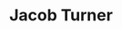 ---
title: "Jacob Turner"
mypid: "545363"
contents: "/content/math/trigonometry/contents.html"
info: "/content/sports/pitchCharts/info.html"
pitches: "/content/sports/pitchCharts/pitches.html"
atbat: "/content/sports/pitchCharts/atbat.html"
type: "sports"
layout: "pitch-charts"
innings: [{"game": "MIA201803300", "name": "6", "batters": [{"inning": "6", "bid": "608365", "name": "Addison Russell", "result": "Out", "pitch": [{"ptype": 1, "swing": 1, "strike": 1, "xcoord": 31, "ycoord": 59, "velocity": "92.4", "pfx": "-9.2", "pfz": "4.9"}, {"ptype": 3, "swing": 1, "strike": 1, "xcoord": 40, "ycoord": 62, "velocity": "84.9", "pfx": "0.1", "pfz": "3.0"}, {"ptype": 0, "swing": 0, "strike": 0, "xcoord": 0, "ycoord": 0, "velocity": 0, "pfx": 0, "pfz": 0}, {"ptype": 0, "swing": 0, "strike": 0, "xcoord": 0, "ycoord": 0, "velocity": 0, "pfx": 0, "pfz": 0}, {"ptype": 0, "swing": 0, "strike": 0, "xcoord": 0, "ycoord": 0, "velocity": 0, "pfx": 0, "pfz": 0}, {"ptype": 0, "swing": 0, "strike": 0, "xcoord": 0, "ycoord": 0, "velocity": 0, "pfx": 0, "pfz": 0}, {"ptype": 0, "swing": 0, "strike": 0, "xcoord": 0, "ycoord": 0, "velocity": 0, "pfx": 0, "pfz": 0}, {"ptype": 0, "swing": 0, "strike": 0, "xcoord": 0, "ycoord": 0, "velocity": 0, "pfx": 0, "pfz": 0}, {"ptype": 0, "swing": 0, "strike": 0, "xcoord": 0, "ycoord": 0, "velocity": 0, "pfx": 0, "pfz": 0}, {"ptype": 0, "swing": 0, "strike": 0, "xcoord": 0, "ycoord": 0, "velocity": 0, "pfx": 0, "pfz": 0}], "runners": "1", "outs": "1"}, {"inning": "6", "bid": "450314", "name": "Ben Zobrist", "result": "Single", "pitch": [{"ptype": 1, "swing": 0, "strike": 0, "xcoord": 8, "ycoord": 61, "velocity": "92.7", "pfx": "-8.6", "pfz": "5.8"}, {"ptype": 1, "swing": 1, "strike": 1, "xcoord": 42, "ycoord": 70, "velocity": "93.1", "pfx": "-9.9", "pfz": "3.3"}, {"ptype": 0, "swing": 0, "strike": 0, "xcoord": 0, "ycoord": 0, "velocity": 0, "pfx": 0, "pfz": 0}, {"ptype": 0, "swing": 0, "strike": 0, "xcoord": 0, "ycoord": 0, "velocity": 0, "pfx": 0, "pfz": 0}, {"ptype": 0, "swing": 0, "strike": 0, "xcoord": 0, "ycoord": 0, "velocity": 0, "pfx": 0, "pfz": 0}, {"ptype": 0, "swing": 0, "strike": 0, "xcoord": 0, "ycoord": 0, "velocity": 0, "pfx": 0, "pfz": 0}, {"ptype": 0, "swing": 0, "strike": 0, "xcoord": 0, "ycoord": 0, "velocity": 0, "pfx": 0, "pfz": 0}, {"ptype": 0, "swing": 0, "strike": 0, "xcoord": 0, "ycoord": 0, "velocity": 0, "pfx": 0, "pfz": 0}, {"ptype": 0, "swing": 0, "strike": 0, "xcoord": 0, "ycoord": 0, "velocity": 0, "pfx": 0, "pfz": 0}, {"ptype": 0, "swing": 0, "strike": 0, "xcoord": 0, "ycoord": 0, "velocity": 0, "pfx": 0, "pfz": 0}], "runners": "1", "outs": "2"}, {"inning": "6", "bid": "595879", "name": "Javier Baez", "result": "Out", "pitch": [{"ptype": 3, "swing": 0, "strike": 1, "xcoord": 18, "ycoord": 44, "velocity": "84.5", "pfx": "3.6", "pfz": "3.9"}, {"ptype": 4, "swing": 1, "strike": 1, "xcoord": 16, "ycoord": 41, "velocity": "89.0", "pfx": "-5.8", "pfz": "6.5"}, {"ptype": 0, "swing": 0, "strike": 0, "xcoord": 0, "ycoord": 0, "velocity": 0, "pfx": 0, "pfz": 0}, {"ptype": 0, "swing": 0, "strike": 0, "xcoord": 0, "ycoord": 0, "velocity": 0, "pfx": 0, "pfz": 0}, {"ptype": 0, "swing": 0, "strike": 0, "xcoord": 0, "ycoord": 0, "velocity": 0, "pfx": 0, "pfz": 0}, {"ptype": 0, "swing": 0, "strike": 0, "xcoord": 0, "ycoord": 0, "velocity": 0, "pfx": 0, "pfz": 0}, {"ptype": 0, "swing": 0, "strike": 0, "xcoord": 0, "ycoord": 0, "velocity": 0, "pfx": 0, "pfz": 0}, {"ptype": 0, "swing": 0, "strike": 0, "xcoord": 0, "ycoord": 0, "velocity": 0, "pfx": 0, "pfz": 0}, {"ptype": 0, "swing": 0, "strike": 0, "xcoord": 0, "ycoord": 0, "velocity": 0, "pfx": 0, "pfz": 0}, {"ptype": 0, "swing": 0, "strike": 0, "xcoord": 0, "ycoord": 0, "velocity": 0, "pfx": 0, "pfz": 0}], "runners": "5", "outs": "2"}]}, {"game": "MIA201803310", "name": "6", "batters": [{"inning": "6", "bid": "656941", "name": "Kyle Schwarber", "result": "Double", "pitch": [{"ptype": 1, "swing": 0, "strike": 0, "xcoord": 0, "ycoord": 31, "velocity": "93.9", "pfx": "-8.4", "pfz": "4.2"}, {"ptype": 1, "swing": 0, "strike": 1, "xcoord": 9, "ycoord": 62, "velocity": "93.8", "pfx": "-8.9", "pfz": "6.8"}, {"ptype": 2, "swing": 0, "strike": 0, "xcoord": 100, "ycoord": 100, "velocity": "78.7", "pfx": "3.3", "pfz": "0.3"}, {"ptype": 1, "swing": 0, "strike": 0, "xcoord": 0, "ycoord": 56, "velocity": "93.4", "pfx": "-7.9", "pfz": "5.1"}, {"ptype": 1, "swing": 1, "strike": 1, "xcoord": 47, "ycoord": 56, "velocity": "94.1", "pfx": "-7.3", "pfz": "6.2"}, {"ptype": 1, "swing": 1, "strike": 1, "xcoord": 45, "ycoord": 25, "velocity": "93.9", "pfx": "-8.4", "pfz": "4.9"}, {"ptype": 1, "swing": 1, "strike": 1, "xcoord": 73, "ycoord": 70, "velocity": "94.6", "pfx": "-7.7", "pfz": "4.3"}, {"ptype": 0, "swing": 0, "strike": 0, "xcoord": 0, "ycoord": 0, "velocity": 0, "pfx": 0, "pfz": 0}, {"ptype": 0, "swing": 0, "strike": 0, "xcoord": 0, "ycoord": 0, "velocity": 0, "pfx": 0, "pfz": 0}, {"ptype": 0, "swing": 0, "strike": 0, "xcoord": 0, "ycoord": 0, "velocity": 0, "pfx": 0, "pfz": 0}], "runners": "0", "outs": "0"}, {"inning": "6", "bid": "608365", "name": "Addison Russell", "result": "Single", "pitch": [{"ptype": 1, "swing": 1, "strike": 1, "xcoord": 60, "ycoord": 68, "velocity": "94.3", "pfx": "-8.8", "pfz": "4.4"}, {"ptype": 2, "swing": 0, "strike": 0, "xcoord": 0, "ycoord": 64, "velocity": "79.5", "pfx": "2.5", "pfz": "-2.8"}, {"ptype": 1, "swing": 0, "strike": 0, "xcoord": 9, "ycoord": 39, "velocity": "93.3", "pfx": "-6.1", "pfz": "3.2"}, {"ptype": 1, "swing": 1, "strike": 1, "xcoord": 65, "ycoord": 47, "velocity": "93.1", "pfx": "-4.5", "pfz": "4.1"}, {"ptype": 0, "swing": 0, "strike": 0, "xcoord": 0, "ycoord": 0, "velocity": 0, "pfx": 0, "pfz": 0}, {"ptype": 0, "swing": 0, "strike": 0, "xcoord": 0, "ycoord": 0, "velocity": 0, "pfx": 0, "pfz": 0}, {"ptype": 0, "swing": 0, "strike": 0, "xcoord": 0, "ycoord": 0, "velocity": 0, "pfx": 0, "pfz": 0}, {"ptype": 0, "swing": 0, "strike": 0, "xcoord": 0, "ycoord": 0, "velocity": 0, "pfx": 0, "pfz": 0}, {"ptype": 0, "swing": 0, "strike": 0, "xcoord": 0, "ycoord": 0, "velocity": 0, "pfx": 0, "pfz": 0}, {"ptype": 0, "swing": 0, "strike": 0, "xcoord": 0, "ycoord": 0, "velocity": 0, "pfx": 0, "pfz": 0}], "runners": "2", "outs": "0"}, {"inning": "6", "bid": "450314", "name": "Ben Zobrist", "result": "Walk", "pitch": [{"ptype": 1, "swing": 0, "strike": 0, "xcoord": 0, "ycoord": 69, "velocity": "93.8", "pfx": "-8.5", "pfz": "7.0"}, {"ptype": 3, "swing": 0, "strike": 0, "xcoord": 100, "ycoord": 95, "velocity": "85.2", "pfx": "1.5", "pfz": "2.7"}, {"ptype": 1, "swing": 0, "strike": 0, "xcoord": 67, "ycoord": 100, "velocity": "92.3", "pfx": "-6.2", "pfz": "5.8"}, {"ptype": 1, "swing": 0, "strike": 0, "xcoord": 72, "ycoord": 88, "velocity": "93.7", "pfx": "-8.9", "pfz": "3.1"}, {"ptype": 0, "swing": 0, "strike": 0, "xcoord": 0, "ycoord": 0, "velocity": 0, "pfx": 0, "pfz": 0}, {"ptype": 0, "swing": 0, "strike": 0, "xcoord": 0, "ycoord": 0, "velocity": 0, "pfx": 0, "pfz": 0}, {"ptype": 0, "swing": 0, "strike": 0, "xcoord": 0, "ycoord": 0, "velocity": 0, "pfx": 0, "pfz": 0}, {"ptype": 0, "swing": 0, "strike": 0, "xcoord": 0, "ycoord": 0, "velocity": 0, "pfx": 0, "pfz": 0}, {"ptype": 0, "swing": 0, "strike": 0, "xcoord": 0, "ycoord": 0, "velocity": 0, "pfx": 0, "pfz": 0}, {"ptype": 0, "swing": 0, "strike": 0, "xcoord": 0, "ycoord": 0, "velocity": 0, "pfx": 0, "pfz": 0}], "runners": "5", "outs": "0"}, {"inning": "6", "bid": "518792", "name": "Jason Heyward", "result": "Out", "pitch": [{"ptype": 1, "swing": 1, "strike": 1, "xcoord": 80, "ycoord": 90, "velocity": "94.8", "pfx": "-7.4", "pfz": "4.1"}, {"ptype": 2, "swing": 0, "strike": 0, "xcoord": 15, "ycoord": 100, "velocity": "80.3", "pfx": "2.6", "pfz": "-1.3"}, {"ptype": 3, "swing": 1, "strike": 1, "xcoord": 83, "ycoord": 58, "velocity": "86.8", "pfx": "1.4", "pfz": "3.7"}, {"ptype": 1, "swing": 1, "strike": 1, "xcoord": 53, "ycoord": 64, "velocity": "94.2", "pfx": "-8.3", "pfz": "4.8"}, {"ptype": 2, "swing": 1, "strike": 1, "xcoord": 70, "ycoord": 57, "velocity": "81.5", "pfx": "2.6", "pfz": "-0.1"}, {"ptype": 0, "swing": 0, "strike": 0, "xcoord": 0, "ycoord": 0, "velocity": 0, "pfx": 0, "pfz": 0}, {"ptype": 0, "swing": 0, "strike": 0, "xcoord": 0, "ycoord": 0, "velocity": 0, "pfx": 0, "pfz": 0}, {"ptype": 0, "swing": 0, "strike": 0, "xcoord": 0, "ycoord": 0, "velocity": 0, "pfx": 0, "pfz": 0}, {"ptype": 0, "swing": 0, "strike": 0, "xcoord": 0, "ycoord": 0, "velocity": 0, "pfx": 0, "pfz": 0}, {"ptype": 0, "swing": 0, "strike": 0, "xcoord": 0, "ycoord": 0, "velocity": 0, "pfx": 0, "pfz": 0}], "runners": "7", "outs": "0"}, {"inning": "6", "bid": "600303", "name": "Tommy La Stella", "result": "Out", "pitch": [{"ptype": 2, "swing": 1, "strike": 1, "xcoord": 58, "ycoord": 59, "velocity": "79.3", "pfx": "1.6", "pfz": "-1.1"}, {"ptype": 1, "swing": 0, "strike": 0, "xcoord": 58, "ycoord": 100, "velocity": "93.3", "pfx": "-7.2", "pfz": "4.3"}, {"ptype": 3, "swing": 1, "strike": 1, "xcoord": 67, "ycoord": 53, "velocity": "85.5", "pfx": "1.5", "pfz": "4.0"}, {"ptype": 0, "swing": 0, "strike": 0, "xcoord": 0, "ycoord": 0, "velocity": 0, "pfx": 0, "pfz": 0}, {"ptype": 0, "swing": 0, "strike": 0, "xcoord": 0, "ycoord": 0, "velocity": 0, "pfx": 0, "pfz": 0}, {"ptype": 0, "swing": 0, "strike": 0, "xcoord": 0, "ycoord": 0, "velocity": 0, "pfx": 0, "pfz": 0}, {"ptype": 0, "swing": 0, "strike": 0, "xcoord": 0, "ycoord": 0, "velocity": 0, "pfx": 0, "pfz": 0}, {"ptype": 0, "swing": 0, "strike": 0, "xcoord": 0, "ycoord": 0, "velocity": 0, "pfx": 0, "pfz": 0}, {"ptype": 0, "swing": 0, "strike": 0, "xcoord": 0, "ycoord": 0, "velocity": 0, "pfx": 0, "pfz": 0}, {"ptype": 0, "swing": 0, "strike": 0, "xcoord": 0, "ycoord": 0, "velocity": 0, "pfx": 0, "pfz": 0}], "runners": "5", "outs": "1"}, {"inning": "6", "bid": "664023", "name": "Ian Happ", "result": "Out", "pitch": [{"ptype": 2, "swing": 1, "strike": 1, "xcoord": 58, "ycoord": 92, "velocity": "80.3", "pfx": "0.7", "pfz": "-0.9"}, {"ptype": 1, "swing": 0, "strike": 0, "xcoord": 40, "ycoord": 100, "velocity": "94.1", "pfx": "-7.8", "pfz": "5.0"}, {"ptype": 3, "swing": 1, "strike": 1, "xcoord": 71, "ycoord": 50, "velocity": "85.0", "pfx": "3.0", "pfz": "4.0"}, {"ptype": 1, "swing": 1, "strike": 1, "xcoord": 49, "ycoord": 73, "velocity": "94.1", "pfx": "-8.5", "pfz": "5.0"}, {"ptype": 0, "swing": 0, "strike": 0, "xcoord": 0, "ycoord": 0, "velocity": 0, "pfx": 0, "pfz": 0}, {"ptype": 0, "swing": 0, "strike": 0, "xcoord": 0, "ycoord": 0, "velocity": 0, "pfx": 0, "pfz": 0}, {"ptype": 0, "swing": 0, "strike": 0, "xcoord": 0, "ycoord": 0, "velocity": 0, "pfx": 0, "pfz": 0}, {"ptype": 0, "swing": 0, "strike": 0, "xcoord": 0, "ycoord": 0, "velocity": 0, "pfx": 0, "pfz": 0}, {"ptype": 0, "swing": 0, "strike": 0, "xcoord": 0, "ycoord": 0, "velocity": 0, "pfx": 0, "pfz": 0}, {"ptype": 0, "swing": 0, "strike": 0, "xcoord": 0, "ycoord": 0, "velocity": 0, "pfx": 0, "pfz": 0}], "runners": "5", "outs": "2"}]}, {"game": "MIA201803310", "name": "7", "batters": [{"inning": "7", "bid": "592178", "name": "Kris Bryant", "result": "Out", "pitch": [{"ptype": 3, "swing": 0, "strike": 0, "xcoord": 54, "ycoord": 90, "velocity": "85.4", "pfx": "1.1", "pfz": "4.2"}, {"ptype": 3, "swing": 0, "strike": 1, "xcoord": 41, "ycoord": 70, "velocity": "84.4", "pfx": "4.0", "pfz": "4.2"}, {"ptype": 1, "swing": 1, "strike": 1, "xcoord": 51, "ycoord": 66, "velocity": "92.4", "pfx": "-8.7", "pfz": "6.6"}, {"ptype": 0, "swing": 0, "strike": 0, "xcoord": 0, "ycoord": 0, "velocity": 0, "pfx": 0, "pfz": 0}, {"ptype": 0, "swing": 0, "strike": 0, "xcoord": 0, "ycoord": 0, "velocity": 0, "pfx": 0, "pfz": 0}, {"ptype": 0, "swing": 0, "strike": 0, "xcoord": 0, "ycoord": 0, "velocity": 0, "pfx": 0, "pfz": 0}, {"ptype": 0, "swing": 0, "strike": 0, "xcoord": 0, "ycoord": 0, "velocity": 0, "pfx": 0, "pfz": 0}, {"ptype": 0, "swing": 0, "strike": 0, "xcoord": 0, "ycoord": 0, "velocity": 0, "pfx": 0, "pfz": 0}, {"ptype": 0, "swing": 0, "strike": 0, "xcoord": 0, "ycoord": 0, "velocity": 0, "pfx": 0, "pfz": 0}, {"ptype": 0, "swing": 0, "strike": 0, "xcoord": 0, "ycoord": 0, "velocity": 0, "pfx": 0, "pfz": 0}], "runners": "0", "outs": "0"}, {"inning": "7", "bid": "519203", "name": "Anthony Rizzo", "result": "Strikeout", "pitch": [{"ptype": 2, "swing": 0, "strike": 1, "xcoord": 12, "ycoord": 79, "velocity": "78.8", "pfx": "2.3", "pfz": "-1.3"}, {"ptype": 3, "swing": 1, "strike": 1, "xcoord": 47, "ycoord": 67, "velocity": "86.7", "pfx": "0.0", "pfz": "3.9"}, {"ptype": 2, "swing": 1, "strike": 1, "xcoord": 52, "ycoord": 100, "velocity": "81.2", "pfx": "0.4", "pfz": "-0.6"}, {"ptype": 0, "swing": 0, "strike": 0, "xcoord": 0, "ycoord": 0, "velocity": 0, "pfx": 0, "pfz": 0}, {"ptype": 0, "swing": 0, "strike": 0, "xcoord": 0, "ycoord": 0, "velocity": 0, "pfx": 0, "pfz": 0}, {"ptype": 0, "swing": 0, "strike": 0, "xcoord": 0, "ycoord": 0, "velocity": 0, "pfx": 0, "pfz": 0}, {"ptype": 0, "swing": 0, "strike": 0, "xcoord": 0, "ycoord": 0, "velocity": 0, "pfx": 0, "pfz": 0}, {"ptype": 0, "swing": 0, "strike": 0, "xcoord": 0, "ycoord": 0, "velocity": 0, "pfx": 0, "pfz": 0}, {"ptype": 0, "swing": 0, "strike": 0, "xcoord": 0, "ycoord": 0, "velocity": 0, "pfx": 0, "pfz": 0}, {"ptype": 0, "swing": 0, "strike": 0, "xcoord": 0, "ycoord": 0, "velocity": 0, "pfx": 0, "pfz": 0}], "runners": "0", "outs": "1"}, {"inning": "7", "bid": "575929", "name": "Willson Contreras", "result": "Single", "pitch": [{"ptype": 3, "swing": 0, "strike": 1, "xcoord": 61, "ycoord": 54, "velocity": "85.3", "pfx": "1.4", "pfz": "4.0"}, {"ptype": 1, "swing": 1, "strike": 1, "xcoord": 34, "ycoord": 31, "velocity": "93.7", "pfx": "-6.3", "pfz": "5.4"}, {"ptype": 2, "swing": 0, "strike": 0, "xcoord": 93, "ycoord": 100, "velocity": "80.0", "pfx": "4.7", "pfz": "0.7"}, {"ptype": 2, "swing": 0, "strike": 0, "xcoord": 83, "ycoord": 100, "velocity": "80.8", "pfx": "2.1", "pfz": "-1.5"}, {"ptype": 3, "swing": 1, "strike": 1, "xcoord": 19, "ycoord": 59, "velocity": "83.8", "pfx": "0.1", "pfz": "2.9"}, {"ptype": 0, "swing": 0, "strike": 0, "xcoord": 0, "ycoord": 0, "velocity": 0, "pfx": 0, "pfz": 0}, {"ptype": 0, "swing": 0, "strike": 0, "xcoord": 0, "ycoord": 0, "velocity": 0, "pfx": 0, "pfz": 0}, {"ptype": 0, "swing": 0, "strike": 0, "xcoord": 0, "ycoord": 0, "velocity": 0, "pfx": 0, "pfz": 0}, {"ptype": 0, "swing": 0, "strike": 0, "xcoord": 0, "ycoord": 0, "velocity": 0, "pfx": 0, "pfz": 0}, {"ptype": 0, "swing": 0, "strike": 0, "xcoord": 0, "ycoord": 0, "velocity": 0, "pfx": 0, "pfz": 0}], "runners": "0", "outs": "2"}, {"inning": "7", "bid": "656941", "name": "Kyle Schwarber", "result": "Out", "pitch": [{"ptype": 1, "swing": 0, "strike": 1, "xcoord": 23, "ycoord": 74, "velocity": "93.3", "pfx": "-9.1", "pfz": "5.2"}, {"ptype": 2, "swing": 1, "strike": 1, "xcoord": 69, "ycoord": 81, "velocity": "81.1", "pfx": "-0.5", "pfz": "1.7"}, {"ptype": 2, "swing": 0, "strike": 0, "xcoord": 100, "ycoord": 100, "velocity": "80.5", "pfx": "0.6", "pfz": "-0.9"}, {"ptype": 1, "swing": 1, "strike": 1, "xcoord": 59, "ycoord": 49, "velocity": "93.1", "pfx": "-10.0", "pfz": "2.1"}, {"ptype": 0, "swing": 0, "strike": 0, "xcoord": 0, "ycoord": 0, "velocity": 0, "pfx": 0, "pfz": 0}, {"ptype": 0, "swing": 0, "strike": 0, "xcoord": 0, "ycoord": 0, "velocity": 0, "pfx": 0, "pfz": 0}, {"ptype": 0, "swing": 0, "strike": 0, "xcoord": 0, "ycoord": 0, "velocity": 0, "pfx": 0, "pfz": 0}, {"ptype": 0, "swing": 0, "strike": 0, "xcoord": 0, "ycoord": 0, "velocity": 0, "pfx": 0, "pfz": 0}, {"ptype": 0, "swing": 0, "strike": 0, "xcoord": 0, "ycoord": 0, "velocity": 0, "pfx": 0, "pfz": 0}, {"ptype": 0, "swing": 0, "strike": 0, "xcoord": 0, "ycoord": 0, "velocity": 0, "pfx": 0, "pfz": 0}], "runners": "1", "outs": "2"}]}, {"game": "MIA201804020", "name": "8", "batters": [{"inning": "8", "bid": "593428", "name": "Xander Bogaerts", "result": "Single", "pitch": [{"ptype": 1, "swing": 0, "strike": 0, "xcoord": 100, "ycoord": 25, "velocity": "91.8", "pfx": "-8.0", "pfz": "7.3"}, {"ptype": 1, "swing": 1, "strike": 1, "xcoord": 64, "ycoord": 56, "velocity": "92.4", "pfx": "-8.7", "pfz": "5.6"}, {"ptype": 0, "swing": 0, "strike": 0, "xcoord": 0, "ycoord": 0, "velocity": 0, "pfx": 0, "pfz": 0}, {"ptype": 0, "swing": 0, "strike": 0, "xcoord": 0, "ycoord": 0, "velocity": 0, "pfx": 0, "pfz": 0}, {"ptype": 0, "swing": 0, "strike": 0, "xcoord": 0, "ycoord": 0, "velocity": 0, "pfx": 0, "pfz": 0}, {"ptype": 0, "swing": 0, "strike": 0, "xcoord": 0, "ycoord": 0, "velocity": 0, "pfx": 0, "pfz": 0}, {"ptype": 0, "swing": 0, "strike": 0, "xcoord": 0, "ycoord": 0, "velocity": 0, "pfx": 0, "pfz": 0}, {"ptype": 0, "swing": 0, "strike": 0, "xcoord": 0, "ycoord": 0, "velocity": 0, "pfx": 0, "pfz": 0}, {"ptype": 0, "swing": 0, "strike": 0, "xcoord": 0, "ycoord": 0, "velocity": 0, "pfx": 0, "pfz": 0}, {"ptype": 0, "swing": 0, "strike": 0, "xcoord": 0, "ycoord": 0, "velocity": 0, "pfx": 0, "pfz": 0}], "runners": "0", "outs": "0"}, {"inning": "8", "bid": "456488", "name": "Eduardo Nunez", "result": "Out", "pitch": [{"ptype": 1, "swing": 1, "strike": 1, "xcoord": 51, "ycoord": 44, "velocity": "92.6", "pfx": "-9.5", "pfz": "7.3"}, {"ptype": 1, "swing": 1, "strike": 1, "xcoord": 45, "ycoord": 61, "velocity": "92.4", "pfx": "-10.4", "pfz": "6.0"}, {"ptype": 0, "swing": 0, "strike": 0, "xcoord": 0, "ycoord": 0, "velocity": 0, "pfx": 0, "pfz": 0}, {"ptype": 0, "swing": 0, "strike": 0, "xcoord": 0, "ycoord": 0, "velocity": 0, "pfx": 0, "pfz": 0}, {"ptype": 0, "swing": 0, "strike": 0, "xcoord": 0, "ycoord": 0, "velocity": 0, "pfx": 0, "pfz": 0}, {"ptype": 0, "swing": 0, "strike": 0, "xcoord": 0, "ycoord": 0, "velocity": 0, "pfx": 0, "pfz": 0}, {"ptype": 0, "swing": 0, "strike": 0, "xcoord": 0, "ycoord": 0, "velocity": 0, "pfx": 0, "pfz": 0}, {"ptype": 0, "swing": 0, "strike": 0, "xcoord": 0, "ycoord": 0, "velocity": 0, "pfx": 0, "pfz": 0}, {"ptype": 0, "swing": 0, "strike": 0, "xcoord": 0, "ycoord": 0, "velocity": 0, "pfx": 0, "pfz": 0}, {"ptype": 0, "swing": 0, "strike": 0, "xcoord": 0, "ycoord": 0, "velocity": 0, "pfx": 0, "pfz": 0}], "runners": "1", "outs": "0"}, {"inning": "8", "bid": "598265", "name": "Jackie Bradley Jr.", "result": "Walk", "pitch": [{"ptype": 1, "swing": 0, "strike": 1, "xcoord": 60, "ycoord": 77, "velocity": "92.7", "pfx": "-6.8", "pfz": "8.3"}, {"ptype": 2, "swing": 0, "strike": 0, "xcoord": 58, "ycoord": 86, "velocity": "77.7", "pfx": "1.2", "pfz": "1.2"}, {"ptype": 2, "swing": 0, "strike": 0, "xcoord": 0, "ycoord": 64, "velocity": "82.8", "pfx": "3.2", "pfz": "1.5"}, {"ptype": 1, "swing": 0, "strike": 0, "xcoord": 0, "ycoord": 91, "velocity": "92.6", "pfx": "-10.9", "pfz": "6.3"}, {"ptype": 1, "swing": 1, "strike": 1, "xcoord": 35, "ycoord": 58, "velocity": "92.2", "pfx": "-11.0", "pfz": "7.4"}, {"ptype": 1, "swing": 0, "strike": 0, "xcoord": 41, "ycoord": 100, "velocity": "92.9", "pfx": "-8.8", "pfz": "8.8"}, {"ptype": 0, "swing": 0, "strike": 0, "xcoord": 0, "ycoord": 0, "velocity": 0, "pfx": 0, "pfz": 0}, {"ptype": 0, "swing": 0, "strike": 0, "xcoord": 0, "ycoord": 0, "velocity": 0, "pfx": 0, "pfz": 0}, {"ptype": 0, "swing": 0, "strike": 0, "xcoord": 0, "ycoord": 0, "velocity": 0, "pfx": 0, "pfz": 0}, {"ptype": 0, "swing": 0, "strike": 0, "xcoord": 0, "ycoord": 0, "velocity": 0, "pfx": 0, "pfz": 0}], "runners": "1", "outs": "1"}, {"inning": "8", "bid": "543877", "name": "Christian Vazquez", "result": "Out", "pitch": [{"ptype": 1, "swing": 0, "strike": 1, "xcoord": 24, "ycoord": 54, "velocity": "94.4", "pfx": "-8.5", "pfz": "6.0"}, {"ptype": 3, "swing": 1, "strike": 1, "xcoord": 71, "ycoord": 37, "velocity": "83.7", "pfx": "1.7", "pfz": "4.4"}, {"ptype": 1, "swing": 0, "strike": 0, "xcoord": 59, "ycoord": 100, "velocity": "94.0", "pfx": "-10.1", "pfz": "7.8"}, {"ptype": 1, "swing": 1, "strike": 1, "xcoord": 58, "ycoord": 51, "velocity": "93.3", "pfx": "-6.9", "pfz": "6.4"}, {"ptype": 0, "swing": 0, "strike": 0, "xcoord": 0, "ycoord": 0, "velocity": 0, "pfx": 0, "pfz": 0}, {"ptype": 0, "swing": 0, "strike": 0, "xcoord": 0, "ycoord": 0, "velocity": 0, "pfx": 0, "pfz": 0}, {"ptype": 0, "swing": 0, "strike": 0, "xcoord": 0, "ycoord": 0, "velocity": 0, "pfx": 0, "pfz": 0}, {"ptype": 0, "swing": 0, "strike": 0, "xcoord": 0, "ycoord": 0, "velocity": 0, "pfx": 0, "pfz": 0}, {"ptype": 0, "swing": 0, "strike": 0, "xcoord": 0, "ycoord": 0, "velocity": 0, "pfx": 0, "pfz": 0}, {"ptype": 0, "swing": 0, "strike": 0, "xcoord": 0, "ycoord": 0, "velocity": 0, "pfx": 0, "pfz": 0}], "runners": "3", "outs": "1"}, {"inning": "8", "bid": "519048", "name": "Mitch Moreland", "result": "Out", "pitch": [{"ptype": 2, "swing": 0, "strike": 0, "xcoord": 89, "ycoord": 75, "velocity": "79.3", "pfx": "0.1", "pfz": "1.5"}, {"ptype": 2, "swing": 1, "strike": 1, "xcoord": 15, "ycoord": 65, "velocity": "79.3", "pfx": "-0.1", "pfz": "1.3"}, {"ptype": 3, "swing": 0, "strike": 0, "xcoord": 100, "ycoord": 65, "velocity": "86.7", "pfx": "-2.2", "pfz": "4.4"}, {"ptype": 1, "swing": 1, "strike": 1, "xcoord": 24, "ycoord": 80, "velocity": "93.8", "pfx": "-10.8", "pfz": "5.2"}, {"ptype": 0, "swing": 0, "strike": 0, "xcoord": 0, "ycoord": 0, "velocity": 0, "pfx": 0, "pfz": 0}, {"ptype": 0, "swing": 0, "strike": 0, "xcoord": 0, "ycoord": 0, "velocity": 0, "pfx": 0, "pfz": 0}, {"ptype": 0, "swing": 0, "strike": 0, "xcoord": 0, "ycoord": 0, "velocity": 0, "pfx": 0, "pfz": 0}, {"ptype": 0, "swing": 0, "strike": 0, "xcoord": 0, "ycoord": 0, "velocity": 0, "pfx": 0, "pfz": 0}, {"ptype": 0, "swing": 0, "strike": 0, "xcoord": 0, "ycoord": 0, "velocity": 0, "pfx": 0, "pfz": 0}, {"ptype": 0, "swing": 0, "strike": 0, "xcoord": 0, "ycoord": 0, "velocity": 0, "pfx": 0, "pfz": 0}], "runners": "5", "outs": "2"}]}, {"game": "MIA201804020", "name": "9", "batters": [{"inning": "9", "bid": "605141", "name": "Mookie Betts", "result": "Out", "pitch": [{"ptype": 1, "swing": 0, "strike": 0, "xcoord": 93, "ycoord": 81, "velocity": "91.8", "pfx": "-4.6", "pfz": "7.4"}, {"ptype": 1, "swing": 1, "strike": 1, "xcoord": 32, "ycoord": 59, "velocity": "92.4", "pfx": "-6.7", "pfz": "6.5"}, {"ptype": 0, "swing": 0, "strike": 0, "xcoord": 0, "ycoord": 0, "velocity": 0, "pfx": 0, "pfz": 0}, {"ptype": 0, "swing": 0, "strike": 0, "xcoord": 0, "ycoord": 0, "velocity": 0, "pfx": 0, "pfz": 0}, {"ptype": 0, "swing": 0, "strike": 0, "xcoord": 0, "ycoord": 0, "velocity": 0, "pfx": 0, "pfz": 0}, {"ptype": 0, "swing": 0, "strike": 0, "xcoord": 0, "ycoord": 0, "velocity": 0, "pfx": 0, "pfz": 0}, {"ptype": 0, "swing": 0, "strike": 0, "xcoord": 0, "ycoord": 0, "velocity": 0, "pfx": 0, "pfz": 0}, {"ptype": 0, "swing": 0, "strike": 0, "xcoord": 0, "ycoord": 0, "velocity": 0, "pfx": 0, "pfz": 0}, {"ptype": 0, "swing": 0, "strike": 0, "xcoord": 0, "ycoord": 0, "velocity": 0, "pfx": 0, "pfz": 0}, {"ptype": 0, "swing": 0, "strike": 0, "xcoord": 0, "ycoord": 0, "velocity": 0, "pfx": 0, "pfz": 0}], "runners": "0", "outs": "0"}, {"inning": "9", "bid": "643217", "name": "Andrew Benintendi", "result": "Out", "pitch": [{"ptype": 1, "swing": 1, "strike": 1, "xcoord": 78, "ycoord": 74, "velocity": "92.2", "pfx": "-7.4", "pfz": "7.1"}, {"ptype": 2, "swing": 1, "strike": 1, "xcoord": 18, "ycoord": 79, "velocity": "77.5", "pfx": "1.9", "pfz": "-0.4"}, {"ptype": 0, "swing": 0, "strike": 0, "xcoord": 0, "ycoord": 0, "velocity": 0, "pfx": 0, "pfz": 0}, {"ptype": 0, "swing": 0, "strike": 0, "xcoord": 0, "ycoord": 0, "velocity": 0, "pfx": 0, "pfz": 0}, {"ptype": 0, "swing": 0, "strike": 0, "xcoord": 0, "ycoord": 0, "velocity": 0, "pfx": 0, "pfz": 0}, {"ptype": 0, "swing": 0, "strike": 0, "xcoord": 0, "ycoord": 0, "velocity": 0, "pfx": 0, "pfz": 0}, {"ptype": 0, "swing": 0, "strike": 0, "xcoord": 0, "ycoord": 0, "velocity": 0, "pfx": 0, "pfz": 0}, {"ptype": 0, "swing": 0, "strike": 0, "xcoord": 0, "ycoord": 0, "velocity": 0, "pfx": 0, "pfz": 0}, {"ptype": 0, "swing": 0, "strike": 0, "xcoord": 0, "ycoord": 0, "velocity": 0, "pfx": 0, "pfz": 0}, {"ptype": 0, "swing": 0, "strike": 0, "xcoord": 0, "ycoord": 0, "velocity": 0, "pfx": 0, "pfz": 0}], "runners": "0", "outs": "1"}, {"inning": "9", "bid": "434670", "name": "Hanley Ramirez", "result": "Single", "pitch": [{"ptype": 1, "swing": 0, "strike": 0, "xcoord": 66, "ycoord": 92, "velocity": "93.7", "pfx": "-9.8", "pfz": "7.0"}, {"ptype": 1, "swing": 1, "strike": 1, "xcoord": 44, "ycoord": 55, "velocity": "92.5", "pfx": "-8.4", "pfz": "6.2"}, {"ptype": 0, "swing": 0, "strike": 0, "xcoord": 0, "ycoord": 0, "velocity": 0, "pfx": 0, "pfz": 0}, {"ptype": 0, "swing": 0, "strike": 0, "xcoord": 0, "ycoord": 0, "velocity": 0, "pfx": 0, "pfz": 0}, {"ptype": 0, "swing": 0, "strike": 0, "xcoord": 0, "ycoord": 0, "velocity": 0, "pfx": 0, "pfz": 0}, {"ptype": 0, "swing": 0, "strike": 0, "xcoord": 0, "ycoord": 0, "velocity": 0, "pfx": 0, "pfz": 0}, {"ptype": 0, "swing": 0, "strike": 0, "xcoord": 0, "ycoord": 0, "velocity": 0, "pfx": 0, "pfz": 0}, {"ptype": 0, "swing": 0, "strike": 0, "xcoord": 0, "ycoord": 0, "velocity": 0, "pfx": 0, "pfz": 0}, {"ptype": 0, "swing": 0, "strike": 0, "xcoord": 0, "ycoord": 0, "velocity": 0, "pfx": 0, "pfz": 0}, {"ptype": 0, "swing": 0, "strike": 0, "xcoord": 0, "ycoord": 0, "velocity": 0, "pfx": 0, "pfz": 0}], "runners": "0", "outs": "2"}, {"inning": "9", "bid": "646240", "name": "Rafael Devers", "result": "Double", "pitch": [{"ptype": 1, "swing": 0, "strike": 0, "xcoord": 47, "ycoord": 100, "velocity": "93.0", "pfx": "-8.5", "pfz": "9.9"}, {"ptype": 1, "swing": 0, "strike": 1, "xcoord": 8, "ycoord": 78, "velocity": "92.1", "pfx": "-6.6", "pfz": "6.5"}, {"ptype": 3, "swing": 1, "strike": 1, "xcoord": 97, "ycoord": 91, "velocity": "85.3", "pfx": "0.6", "pfz": "4.6"}, {"ptype": 2, "swing": 1, "strike": 1, "xcoord": 36, "ycoord": 57, "velocity": "77.4", "pfx": "3.4", "pfz": "0.9"}, {"ptype": 0, "swing": 0, "strike": 0, "xcoord": 0, "ycoord": 0, "velocity": 0, "pfx": 0, "pfz": 0}, {"ptype": 0, "swing": 0, "strike": 0, "xcoord": 0, "ycoord": 0, "velocity": 0, "pfx": 0, "pfz": 0}, {"ptype": 0, "swing": 0, "strike": 0, "xcoord": 0, "ycoord": 0, "velocity": 0, "pfx": 0, "pfz": 0}, {"ptype": 0, "swing": 0, "strike": 0, "xcoord": 0, "ycoord": 0, "velocity": 0, "pfx": 0, "pfz": 0}, {"ptype": 0, "swing": 0, "strike": 0, "xcoord": 0, "ycoord": 0, "velocity": 0, "pfx": 0, "pfz": 0}, {"ptype": 0, "swing": 0, "strike": 0, "xcoord": 0, "ycoord": 0, "velocity": 0, "pfx": 0, "pfz": 0}], "runners": "1", "outs": "2"}, {"inning": "9", "bid": "593428", "name": "Xander Bogaerts", "result": "Out", "pitch": [{"ptype": 3, "swing": 0, "strike": 0, "xcoord": 86, "ycoord": 99, "velocity": "84.8", "pfx": "-1.5", "pfz": "5.4"}, {"ptype": 2, "swing": 0, "strike": 1, "xcoord": 29, "ycoord": 67, "velocity": "83.2", "pfx": "2.9", "pfz": "4.5"}, {"ptype": 1, "swing": 1, "strike": 1, "xcoord": 26, "ycoord": 55, "velocity": "91.1", "pfx": "-7.2", "pfz": "5.5"}, {"ptype": 0, "swing": 0, "strike": 0, "xcoord": 0, "ycoord": 0, "velocity": 0, "pfx": 0, "pfz": 0}, {"ptype": 0, "swing": 0, "strike": 0, "xcoord": 0, "ycoord": 0, "velocity": 0, "pfx": 0, "pfz": 0}, {"ptype": 0, "swing": 0, "strike": 0, "xcoord": 0, "ycoord": 0, "velocity": 0, "pfx": 0, "pfz": 0}, {"ptype": 0, "swing": 0, "strike": 0, "xcoord": 0, "ycoord": 0, "velocity": 0, "pfx": 0, "pfz": 0}, {"ptype": 0, "swing": 0, "strike": 0, "xcoord": 0, "ycoord": 0, "velocity": 0, "pfx": 0, "pfz": 0}, {"ptype": 0, "swing": 0, "strike": 0, "xcoord": 0, "ycoord": 0, "velocity": 0, "pfx": 0, "pfz": 0}, {"ptype": 0, "swing": 0, "strike": 0, "xcoord": 0, "ycoord": 0, "velocity": 0, "pfx": 0, "pfz": 0}], "runners": "2", "outs": "2"}]}, {"game": "PHI201804070", "name": "3", "batters": [{"inning": "3", "bid": "467793", "name": "Carlos Santana", "result": "Out", "pitch": [{"ptype": 1, "swing": 0, "strike": 0, "xcoord": 91, "ycoord": 56, "velocity": "92.4", "pfx": "-7.8", "pfz": "6.0"}, {"ptype": 1, "swing": 1, "strike": 1, "xcoord": 50, "ycoord": 31, "velocity": "91.6", "pfx": "-7.5", "pfz": "7.4"}, {"ptype": 0, "swing": 0, "strike": 0, "xcoord": 0, "ycoord": 0, "velocity": 0, "pfx": 0, "pfz": 0}, {"ptype": 0, "swing": 0, "strike": 0, "xcoord": 0, "ycoord": 0, "velocity": 0, "pfx": 0, "pfz": 0}, {"ptype": 0, "swing": 0, "strike": 0, "xcoord": 0, "ycoord": 0, "velocity": 0, "pfx": 0, "pfz": 0}, {"ptype": 0, "swing": 0, "strike": 0, "xcoord": 0, "ycoord": 0, "velocity": 0, "pfx": 0, "pfz": 0}, {"ptype": 0, "swing": 0, "strike": 0, "xcoord": 0, "ycoord": 0, "velocity": 0, "pfx": 0, "pfz": 0}, {"ptype": 0, "swing": 0, "strike": 0, "xcoord": 0, "ycoord": 0, "velocity": 0, "pfx": 0, "pfz": 0}, {"ptype": 0, "swing": 0, "strike": 0, "xcoord": 0, "ycoord": 0, "velocity": 0, "pfx": 0, "pfz": 0}, {"ptype": 0, "swing": 0, "strike": 0, "xcoord": 0, "ycoord": 0, "velocity": 0, "pfx": 0, "pfz": 0}], "runners": "3", "outs": "2"}]}, {"game": "PHI201804070", "name": "4", "batters": [{"inning": "4", "bid": "664068", "name": "Scott Kingery", "result": "Strikeout", "pitch": [{"ptype": 1, "swing": 0, "strike": 0, "xcoord": 100, "ycoord": 74, "velocity": "92.3", "pfx": "-8.2", "pfz": "7.5"}, {"ptype": 1, "swing": 0, "strike": 1, "xcoord": 72, "ycoord": 83, "velocity": "93.0", "pfx": "-8.3", "pfz": "5.7"}, {"ptype": 3, "swing": 1, "strike": 1, "xcoord": 65, "ycoord": 78, "velocity": "84.2", "pfx": "2.0", "pfz": "2.6"}, {"ptype": 1, "swing": 0, "strike": 1, "xcoord": 86, "ycoord": 55, "velocity": "94.2", "pfx": "-8.9", "pfz": "4.7"}, {"ptype": 0, "swing": 0, "strike": 0, "xcoord": 0, "ycoord": 0, "velocity": 0, "pfx": 0, "pfz": 0}, {"ptype": 0, "swing": 0, "strike": 0, "xcoord": 0, "ycoord": 0, "velocity": 0, "pfx": 0, "pfz": 0}, {"ptype": 0, "swing": 0, "strike": 0, "xcoord": 0, "ycoord": 0, "velocity": 0, "pfx": 0, "pfz": 0}, {"ptype": 0, "swing": 0, "strike": 0, "xcoord": 0, "ycoord": 0, "velocity": 0, "pfx": 0, "pfz": 0}, {"ptype": 0, "swing": 0, "strike": 0, "xcoord": 0, "ycoord": 0, "velocity": 0, "pfx": 0, "pfz": 0}, {"ptype": 0, "swing": 0, "strike": 0, "xcoord": 0, "ycoord": 0, "velocity": 0, "pfx": 0, "pfz": 0}], "runners": "0", "outs": "0"}, {"inning": "4", "bid": "656555", "name": "Rhys Hoskins", "result": "Walk", "pitch": [{"ptype": 1, "swing": 0, "strike": 0, "xcoord": 47, "ycoord": 90, "velocity": "93.4", "pfx": "-8.3", "pfz": "7.0"}, {"ptype": 3, "swing": 0, "strike": 0, "xcoord": 51, "ycoord": 94, "velocity": "84.2", "pfx": "2.6", "pfz": "2.5"}, {"ptype": 1, "swing": 0, "strike": 0, "xcoord": 55, "ycoord": 100, "velocity": "92.0", "pfx": "-9.3", "pfz": "6.8"}, {"ptype": 1, "swing": 0, "strike": 0, "xcoord": 47, "ycoord": 99, "velocity": "93.6", "pfx": "-9.4", "pfz": "6.5"}, {"ptype": 0, "swing": 0, "strike": 0, "xcoord": 0, "ycoord": 0, "velocity": 0, "pfx": 0, "pfz": 0}, {"ptype": 0, "swing": 0, "strike": 0, "xcoord": 0, "ycoord": 0, "velocity": 0, "pfx": 0, "pfz": 0}, {"ptype": 0, "swing": 0, "strike": 0, "xcoord": 0, "ycoord": 0, "velocity": 0, "pfx": 0, "pfz": 0}, {"ptype": 0, "swing": 0, "strike": 0, "xcoord": 0, "ycoord": 0, "velocity": 0, "pfx": 0, "pfz": 0}, {"ptype": 0, "swing": 0, "strike": 0, "xcoord": 0, "ycoord": 0, "velocity": 0, "pfx": 0, "pfz": 0}, {"ptype": 0, "swing": 0, "strike": 0, "xcoord": 0, "ycoord": 0, "velocity": 0, "pfx": 0, "pfz": 0}], "runners": "0", "outs": "1"}, {"inning": "4", "bid": "546318", "name": "Odubel Herrera", "result": "Double", "pitch": [{"ptype": 1, "swing": 0, "strike": 0, "xcoord": 0, "ycoord": 60, "velocity": "92.1", "pfx": "-9.1", "pfz": "8.1"}, {"ptype": 1, "swing": 1, "strike": 1, "xcoord": 52, "ycoord": 86, "velocity": "91.8", "pfx": "-8.4", "pfz": "5.2"}, {"ptype": 3, "swing": 1, "strike": 1, "xcoord": 56, "ycoord": 85, "velocity": "85.2", "pfx": "2.9", "pfz": "2.3"}, {"ptype": 0, "swing": 0, "strike": 0, "xcoord": 0, "ycoord": 0, "velocity": 0, "pfx": 0, "pfz": 0}, {"ptype": 0, "swing": 0, "strike": 0, "xcoord": 0, "ycoord": 0, "velocity": 0, "pfx": 0, "pfz": 0}, {"ptype": 0, "swing": 0, "strike": 0, "xcoord": 0, "ycoord": 0, "velocity": 0, "pfx": 0, "pfz": 0}, {"ptype": 0, "swing": 0, "strike": 0, "xcoord": 0, "ycoord": 0, "velocity": 0, "pfx": 0, "pfz": 0}, {"ptype": 0, "swing": 0, "strike": 0, "xcoord": 0, "ycoord": 0, "velocity": 0, "pfx": 0, "pfz": 0}, {"ptype": 0, "swing": 0, "strike": 0, "xcoord": 0, "ycoord": 0, "velocity": 0, "pfx": 0, "pfz": 0}, {"ptype": 0, "swing": 0, "strike": 0, "xcoord": 0, "ycoord": 0, "velocity": 0, "pfx": 0, "pfz": 0}], "runners": "1", "outs": "1"}, {"inning": "4", "bid": "596748", "name": "Maikel Franco", "result": "Double", "pitch": [{"ptype": 1, "swing": 1, "strike": 1, "xcoord": 29, "ycoord": 23, "velocity": "92.5", "pfx": "-8.1", "pfz": "7.0"}, {"ptype": 0, "swing": 0, "strike": 0, "xcoord": 0, "ycoord": 0, "velocity": 0, "pfx": 0, "pfz": 0}, {"ptype": 0, "swing": 0, "strike": 0, "xcoord": 0, "ycoord": 0, "velocity": 0, "pfx": 0, "pfz": 0}, {"ptype": 0, "swing": 0, "strike": 0, "xcoord": 0, "ycoord": 0, "velocity": 0, "pfx": 0, "pfz": 0}, {"ptype": 0, "swing": 0, "strike": 0, "xcoord": 0, "ycoord": 0, "velocity": 0, "pfx": 0, "pfz": 0}, {"ptype": 0, "swing": 0, "strike": 0, "xcoord": 0, "ycoord": 0, "velocity": 0, "pfx": 0, "pfz": 0}, {"ptype": 0, "swing": 0, "strike": 0, "xcoord": 0, "ycoord": 0, "velocity": 0, "pfx": 0, "pfz": 0}, {"ptype": 0, "swing": 0, "strike": 0, "xcoord": 0, "ycoord": 0, "velocity": 0, "pfx": 0, "pfz": 0}, {"ptype": 0, "swing": 0, "strike": 0, "xcoord": 0, "ycoord": 0, "velocity": 0, "pfx": 0, "pfz": 0}, {"ptype": 0, "swing": 0, "strike": 0, "xcoord": 0, "ycoord": 0, "velocity": 0, "pfx": 0, "pfz": 0}], "runners": "6", "outs": "1"}, {"inning": "4", "bid": "571437", "name": "Aaron Altherr", "result": "Walk", "pitch": [{"ptype": 1, "swing": 0, "strike": 0, "xcoord": 63, "ycoord": 94, "velocity": "92.6", "pfx": "-11.4", "pfz": "5.3"}, {"ptype": 1, "swing": 0, "strike": 0, "xcoord": 100, "ycoord": 85, "velocity": "91.3", "pfx": "-6.5", "pfz": "4.6"}, {"ptype": 1, "swing": 1, "strike": 1, "xcoord": 30, "ycoord": 35, "velocity": "92.2", "pfx": "-7.7", "pfz": "3.8"}, {"ptype": 3, "swing": 0, "strike": 0, "xcoord": 100, "ycoord": 95, "velocity": "85.9", "pfx": "3.3", "pfz": "3.3"}, {"ptype": 1, "swing": 1, "strike": 1, "xcoord": 42, "ycoord": 68, "velocity": "92.9", "pfx": "-9.4", "pfz": "6.0"}, {"ptype": 3, "swing": 0, "strike": 0, "xcoord": 0, "ycoord": 62, "velocity": "85.6", "pfx": "4.7", "pfz": "5.0"}, {"ptype": 0, "swing": 0, "strike": 0, "xcoord": 0, "ycoord": 0, "velocity": 0, "pfx": 0, "pfz": 0}, {"ptype": 0, "swing": 0, "strike": 0, "xcoord": 0, "ycoord": 0, "velocity": 0, "pfx": 0, "pfz": 0}, {"ptype": 0, "swing": 0, "strike": 0, "xcoord": 0, "ycoord": 0, "velocity": 0, "pfx": 0, "pfz": 0}, {"ptype": 0, "swing": 0, "strike": 0, "xcoord": 0, "ycoord": 0, "velocity": 0, "pfx": 0, "pfz": 0}], "runners": "2", "outs": "1"}, {"inning": "4", "bid": "595751", "name": "Jorge Alfaro", "result": "Single", "pitch": [{"ptype": 1, "swing": 1, "strike": 1, "xcoord": 35, "ycoord": 77, "velocity": "93.7", "pfx": "-9.8", "pfz": "4.9"}, {"ptype": 3, "swing": 0, "strike": 0, "xcoord": 56, "ycoord": 99, "velocity": "85.4", "pfx": "2.7", "pfz": "3.0"}, {"ptype": 1, "swing": 1, "strike": 1, "xcoord": 26, "ycoord": 55, "velocity": "93.4", "pfx": "-9.3", "pfz": "6.2"}, {"ptype": 1, "swing": 1, "strike": 1, "xcoord": 62, "ycoord": 81, "velocity": "94.4", "pfx": "-8.4", "pfz": "5.7"}, {"ptype": 0, "swing": 0, "strike": 0, "xcoord": 0, "ycoord": 0, "velocity": 0, "pfx": 0, "pfz": 0}, {"ptype": 0, "swing": 0, "strike": 0, "xcoord": 0, "ycoord": 0, "velocity": 0, "pfx": 0, "pfz": 0}, {"ptype": 0, "swing": 0, "strike": 0, "xcoord": 0, "ycoord": 0, "velocity": 0, "pfx": 0, "pfz": 0}, {"ptype": 0, "swing": 0, "strike": 0, "xcoord": 0, "ycoord": 0, "velocity": 0, "pfx": 0, "pfz": 0}, {"ptype": 0, "swing": 0, "strike": 0, "xcoord": 0, "ycoord": 0, "velocity": 0, "pfx": 0, "pfz": 0}, {"ptype": 0, "swing": 0, "strike": 0, "xcoord": 0, "ycoord": 0, "velocity": 0, "pfx": 0, "pfz": 0}], "runners": "3", "outs": "1"}, {"inning": "4", "bid": "592826", "name": "Vince Velasquez", "result": "Single", "pitch": [{"ptype": 1, "swing": 0, "strike": 1, "xcoord": 50, "ycoord": 62, "velocity": "92.7", "pfx": "-8.5", "pfz": "5.3"}, {"ptype": 1, "swing": 0, "strike": 0, "xcoord": 67, "ycoord": 100, "velocity": "93.1", "pfx": "-10.7", "pfz": "6.8"}, {"ptype": 1, "swing": 0, "strike": 0, "xcoord": 72, "ycoord": 100, "velocity": "93.0", "pfx": "-10.1", "pfz": "5.4"}, {"ptype": 1, "swing": 1, "strike": 1, "xcoord": 42, "ycoord": 41, "velocity": "92.4", "pfx": "-8.3", "pfz": "5.5"}, {"ptype": 3, "swing": 1, "strike": 1, "xcoord": 33, "ycoord": 47, "velocity": "85.1", "pfx": "2.0", "pfz": "3.9"}, {"ptype": 0, "swing": 0, "strike": 0, "xcoord": 0, "ycoord": 0, "velocity": 0, "pfx": 0, "pfz": 0}, {"ptype": 0, "swing": 0, "strike": 0, "xcoord": 0, "ycoord": 0, "velocity": 0, "pfx": 0, "pfz": 0}, {"ptype": 0, "swing": 0, "strike": 0, "xcoord": 0, "ycoord": 0, "velocity": 0, "pfx": 0, "pfz": 0}, {"ptype": 0, "swing": 0, "strike": 0, "xcoord": 0, "ycoord": 0, "velocity": 0, "pfx": 0, "pfz": 0}, {"ptype": 0, "swing": 0, "strike": 0, "xcoord": 0, "ycoord": 0, "velocity": 0, "pfx": 0, "pfz": 0}], "runners": "3", "outs": "1"}, {"inning": "4", "bid": "514917", "name": "Cesar Hernandez", "result": "Out", "pitch": [{"ptype": 1, "swing": 0, "strike": 0, "xcoord": 1, "ycoord": 48, "velocity": "93.9", "pfx": "-10.6", "pfz": "6.0"}, {"ptype": 3, "swing": 0, "strike": 0, "xcoord": 0, "ycoord": 23, "velocity": "85.4", "pfx": "-0.6", "pfz": "4.1"}, {"ptype": 1, "swing": 0, "strike": 1, "xcoord": 36, "ycoord": 80, "velocity": "91.8", "pfx": "-10.3", "pfz": "5.0"}, {"ptype": 1, "swing": 1, "strike": 1, "xcoord": 0, "ycoord": 55, "velocity": "93.8", "pfx": "-10.8", "pfz": "5.7"}, {"ptype": 0, "swing": 0, "strike": 0, "xcoord": 0, "ycoord": 0, "velocity": 0, "pfx": 0, "pfz": 0}, {"ptype": 0, "swing": 0, "strike": 0, "xcoord": 0, "ycoord": 0, "velocity": 0, "pfx": 0, "pfz": 0}, {"ptype": 0, "swing": 0, "strike": 0, "xcoord": 0, "ycoord": 0, "velocity": 0, "pfx": 0, "pfz": 0}, {"ptype": 0, "swing": 0, "strike": 0, "xcoord": 0, "ycoord": 0, "velocity": 0, "pfx": 0, "pfz": 0}, {"ptype": 0, "swing": 0, "strike": 0, "xcoord": 0, "ycoord": 0, "velocity": 0, "pfx": 0, "pfz": 0}, {"ptype": 0, "swing": 0, "strike": 0, "xcoord": 0, "ycoord": 0, "velocity": 0, "pfx": 0, "pfz": 0}], "runners": "7", "outs": "1"}, {"inning": "4", "bid": "467793", "name": "Carlos Santana", "result": "Homerun", "pitch": [{"ptype": 1, "swing": 0, "strike": 1, "xcoord": 43, "ycoord": 73, "velocity": "92.8", "pfx": "-8.6", "pfz": "3.9"}, {"ptype": 3, "swing": 1, "strike": 1, "xcoord": 66, "ycoord": 50, "velocity": "84.8", "pfx": "2.3", "pfz": "1.7"}, {"ptype": 3, "swing": 1, "strike": 1, "xcoord": 48, "ycoord": 47, "velocity": "84.8", "pfx": "1.2", "pfz": "5.0"}, {"ptype": 1, "swing": 1, "strike": 1, "xcoord": 57, "ycoord": 57, "velocity": "92.4", "pfx": "-7.6", "pfz": "7.6"}, {"ptype": 0, "swing": 0, "strike": 0, "xcoord": 0, "ycoord": 0, "velocity": 0, "pfx": 0, "pfz": 0}, {"ptype": 0, "swing": 0, "strike": 0, "xcoord": 0, "ycoord": 0, "velocity": 0, "pfx": 0, "pfz": 0}, {"ptype": 0, "swing": 0, "strike": 0, "xcoord": 0, "ycoord": 0, "velocity": 0, "pfx": 0, "pfz": 0}, {"ptype": 0, "swing": 0, "strike": 0, "xcoord": 0, "ycoord": 0, "velocity": 0, "pfx": 0, "pfz": 0}, {"ptype": 0, "swing": 0, "strike": 0, "xcoord": 0, "ycoord": 0, "velocity": 0, "pfx": 0, "pfz": 0}, {"ptype": 0, "swing": 0, "strike": 0, "xcoord": 0, "ycoord": 0, "velocity": 0, "pfx": 0, "pfz": 0}], "runners": "6", "outs": "2"}, {"inning": "4", "bid": "664068", "name": "Scott Kingery", "result": "Walk", "pitch": [{"ptype": 1, "swing": 0, "strike": 0, "xcoord": 100, "ycoord": 90, "velocity": "94.3", "pfx": "-9.3", "pfz": "7.6"}, {"ptype": 1, "swing": 0, "strike": 0, "xcoord": 66, "ycoord": 96, "velocity": "92.2", "pfx": "-7.1", "pfz": "6.8"}, {"ptype": 1, "swing": 0, "strike": 0, "xcoord": 73, "ycoord": 98, "velocity": "94.2", "pfx": "-10.9", "pfz": "4.7"}, {"ptype": 1, "swing": 0, "strike": 1, "xcoord": 80, "ycoord": 83, "velocity": "94.1", "pfx": "-9.4", "pfz": "6.4"}, {"ptype": 1, "swing": 1, "strike": 1, "xcoord": 16, "ycoord": 75, "velocity": "93.2", "pfx": "-9.5", "pfz": "4.6"}, {"ptype": 1, "swing": 0, "strike": 0, "xcoord": 84, "ycoord": 100, "velocity": "93.2", "pfx": "-8.7", "pfz": "6.4"}, {"ptype": 0, "swing": 0, "strike": 0, "xcoord": 0, "ycoord": 0, "velocity": 0, "pfx": 0, "pfz": 0}, {"ptype": 0, "swing": 0, "strike": 0, "xcoord": 0, "ycoord": 0, "velocity": 0, "pfx": 0, "pfz": 0}, {"ptype": 0, "swing": 0, "strike": 0, "xcoord": 0, "ycoord": 0, "velocity": 0, "pfx": 0, "pfz": 0}, {"ptype": 0, "swing": 0, "strike": 0, "xcoord": 0, "ycoord": 0, "velocity": 0, "pfx": 0, "pfz": 0}], "runners": "0", "outs": "2"}, {"inning": "4", "bid": "656555", "name": "Rhys Hoskins", "result": "Double", "pitch": [{"ptype": 1, "swing": 0, "strike": 0, "xcoord": 76, "ycoord": 96, "velocity": "94.0", "pfx": "-10.6", "pfz": "7.1"}, {"ptype": 3, "swing": 0, "strike": 1, "xcoord": 23, "ycoord": 68, "velocity": "85.4", "pfx": "1.6", "pfz": "2.6"}, {"ptype": 1, "swing": 1, "strike": 1, "xcoord": 61, "ycoord": 72, "velocity": "93.4", "pfx": "-10.4", "pfz": "6.6"}, {"ptype": 0, "swing": 0, "strike": 0, "xcoord": 0, "ycoord": 0, "velocity": 0, "pfx": 0, "pfz": 0}, {"ptype": 0, "swing": 0, "strike": 0, "xcoord": 0, "ycoord": 0, "velocity": 0, "pfx": 0, "pfz": 0}, {"ptype": 0, "swing": 0, "strike": 0, "xcoord": 0, "ycoord": 0, "velocity": 0, "pfx": 0, "pfz": 0}, {"ptype": 0, "swing": 0, "strike": 0, "xcoord": 0, "ycoord": 0, "velocity": 0, "pfx": 0, "pfz": 0}, {"ptype": 0, "swing": 0, "strike": 0, "xcoord": 0, "ycoord": 0, "velocity": 0, "pfx": 0, "pfz": 0}, {"ptype": 0, "swing": 0, "strike": 0, "xcoord": 0, "ycoord": 0, "velocity": 0, "pfx": 0, "pfz": 0}, {"ptype": 0, "swing": 0, "strike": 0, "xcoord": 0, "ycoord": 0, "velocity": 0, "pfx": 0, "pfz": 0}], "runners": "1", "outs": "2"}]}]
allBid: [{"bid": "608365", "fullname": "Addison Russell"}, {"bid": "450314", "fullname": "Ben Zobrist"}, {"bid": "595879", "fullname": "Javier Baez"}, {"bid": "656941", "fullname": "Kyle Schwarber"}, {"bid": "518792", "fullname": "Jason Heyward"}, {"bid": "600303", "fullname": "Tommy La Stella"}, {"bid": "664023", "fullname": "Ian Happ"}, {"bid": "592178", "fullname": "Kris Bryant"}, {"bid": "519203", "fullname": "Anthony Rizzo"}, {"bid": "575929", "fullname": "Willson Contreras"}, {"bid": "593428", "fullname": "Xander Bogaerts"}, {"bid": "456488", "fullname": "Eduardo Nunez"}, {"bid": "598265", "fullname": "Jackie Bradley Jr."}, {"bid": "543877", "fullname": "Christian Vazquez"}, {"bid": "519048", "fullname": "Mitch Moreland"}, {"bid": "605141", "fullname": "Mookie Betts"}, {"bid": "643217", "fullname": "Andrew Benintendi"}, {"bid": "434670", "fullname": "Hanley Ramirez"}, {"bid": "646240", "fullname": "Rafael Devers"}, {"bid": "467793", "fullname": "Carlos Santana"}, {"bid": "664068", "fullname": "Scott Kingery"}, {"bid": "656555", "fullname": "Rhys Hoskins"}, {"bid": "546318", "fullname": "Odubel Herrera"}, {"bid": "596748", "fullname": "Maikel Franco"}, {"bid": "571437", "fullname": "Aaron Altherr"}, {"bid": "595751", "fullname": "Jorge Alfaro"}, {"bid": "592826", "fullname": "Vince Velasquez"}, {"bid": "514917", "fullname": "Cesar Hernandez"}]
allGames: [{"gameid": "MIA201803300", "fullname": "2018 March 30 (Miami Marlins)"}, {"gameid": "MIA201803310", "fullname": "2018 March 31 (Miami Marlins)"}, {"gameid": "MIA201804020", "fullname": "2018 April 2 (Miami Marlins)"}, {"gameid": "PHI201804070", "fullname": "2018 April 7 (Philadelphia Phillies)"}]
---
